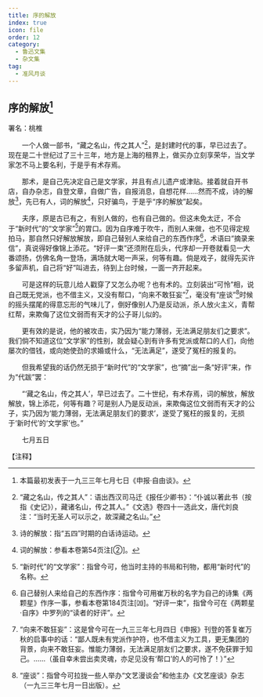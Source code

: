 ```yaml
---
title: 序的解放
index: true
icon: file
order: 12
category:
  - 鲁迅文集
  - 杂文集
tag:  
  - 准风月谈
---
```


## 序的解放[^①]

署名：桃椎

　　一个人做一部书，“藏之名山，传之其人”[^②]，是封建时代的事，早已过去了。现在是二十世纪过了三十三年，地方是上海的租界上，做买办立刻享荣华，当文学家怎不马上要名利，于是乎有术存焉。

　　那术，是自己先决定自己是文学家，并且有点儿遗产或津贴。接着就自开书店，自办杂志，自登文章，自做广告，自报消息，自想花样……然而不成，诗的解放[^③]，先已有人，词的解放[^④]，只好骗鸟，于是乎“序的解放”起矣。

　　夫序，原是古已有之，有别人做的，也有自己做的。但这未免太迂，不合于“新时代”的“文学家”[^⑤]的胃口。因为自序难于吹牛，而别人来做，也不见得定规拍马，那自然只好解放解放，即自己替别人来给自己的东西作序[^⑥]，术语曰“摘录来信”，真说得好像锦上添花。“好评一束”还须附在后头，代序却一开卷就看见一大番颂扬，仿佛名角一登场，满场就大喝一声采，何等有趣。倘是戏子，就得先买许多留声机，自己将“好”叫进去，待到上台时候，一面一齐开起来。

　　可是这样的玩意儿给人戳穿了又怎么办呢？也有术的。立刻装出“可怜”相，说自己既无党派，也不借主义，又没有帮口，“向来不敢狂妄”[^⑦]，毫没有“座谈”[^⑧]时候的摇头摆尾的得意忘形的气味儿了，倒好像别人乃是反动派，杀人放火主义，青帮红帮，来欺侮了这位文弱而有天才的公子哥儿似的。

　　更有效的是说，他的被攻击，实乃因为“能力薄弱，无法满足朋友们之要求”。我们倘不知道这位“文学家”的性别，就会疑心到有许多有党派或帮口的人们，向他屡次的借钱，或向她使劲的求婚或什么，“无法满足”，遂受了冤枉的报复的。

　　但我希望我的话仍然无损于“新时代”的“文学家”，也“摘”出一条“好评”来，作为“代跋”罢：

　　“‘藏之名山，传之其人’，早已过去了。二十世纪，有术存焉，词的解放，解放解放，锦上添花，何等有趣？可是别人乃是反动派，来欺侮这位文弱而有天才的公子，实乃因为‘能力薄弱，无法满足朋友们的要求’，遂受了冤枉的报复的，无损于‘新时代’的‘文学家’也。”

　　七月五日

【注释】

[^①]:本篇最初发表于一九三三年七月七日《申报·自由谈》。

[^②]:“藏之名山，传之其人”：语出西汉司马迁《报任少卿书》：“仆诚以著此书（按指《史记》），藏诸名山，传之其人。”《文选》卷四十一选此文，唐代刘良注：“当时无圣人可以示之，故深藏之名山。”

[^③]:诗的解放：指“五四”时期的白话诗运动。

[^④]:词的解放：参看本卷第54页注[②]。

[^⑤]:“新时代”的“文学家”：指曾今可，他当时主持的书局和刊物，都用“新时代”的名称。

[^⑥]:自己替别人来给自己的东西作序：指曾今可用崔万秋的名字为自己的诗集《两颗星》作序一事，参看本卷第184页注[⒇]。“好评一束”，指曾今可在《两颗星·自序》中罗列的“读者的好评”。

[^⑦]:“向来不敢狂妄”：这是曾今可在一九三三年七月四日《申报》刊登的答复崔万秋的启事中的话：“鄙人既未有党派作护符，也不借主义为工具，更无集团的背景，向来不敢狂妄。惟能力薄弱，无法满足朋友们之要求，遂不免获罪于知己。……（虽自幸未尝出卖灵魂，亦足见没有‘帮口’的人的可怜了！）”

[^⑧]:“座谈”：指曾今可拉拢一些人举办“文艺漫谈会”和他主办《文艺座谈》杂志（一九三三年七月一日出版）。
